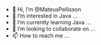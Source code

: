 - 👋 Hi, I’m @MateusPellisson
- 👀 I’m interested in Java ...
- 🌱 I’m currently learning Java ...
- 💞️ I’m looking to collaborate on ...
- 📫 How to reach me ...

<!---
MateusPellisson/MateusPellisson is a ✨ special ✨ repository because its `README.md` (this file) appears on your GitHub profile.
You can click the Preview link to take a look at your changes.
--->
